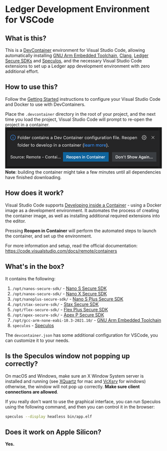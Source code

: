 # Ledger Development Environment for VSCode

## What is this?

This is a [DevContainer](https://code.visualstudio.com/docs/remote/containers) environment for Visual Studio Code, allowing automatically installing [GNU Arm Embedded Toolchain](https://developer.arm.com/tools-and-software/open-source-software/developer-tools/gnu-toolchain/gnu-rm), [Clang](https://clang.llvm.org/), [Ledger Secure SDKs](https://github.com/LedgerHQ?q=secure-sdk) and [Speculos](https://github.com/LedgerHQ/speculos), and the necessary Visual Studio Code extensions to set up a Ledger app development environment with zero additional effort.

## How to use this?

Follow the [Getting Started](https://code.visualstudio.com/docs/remote/containers#_getting-started) instructions to configure your Visual Studio Code and Docker to use with DevContainers.

Place the `.devcontainer` directory in the root of your project, and the next time you load the project, Visual Studio Code will prompt to re-open the project in a container.
![Visual Studio Code prompt to re-open the project in a container.](./imgs/vscode.png)
**Note**: building the container might take a few minutes until all dependencies have finished downloading.

## How does it work?

Visual Studio Code supports [Developing inside a Container](https://code.visualstudio.com/docs/remote/containers) - using a Docker image as a development environment. It automates the process of creating the container image, as well as installing additional required extensions into the editor.

Pressing **Reopen in Container** will perform the automated steps to launch the container, and set up the environment.

For more information and setup, read the official documentation: https://code.visualstudio.com/docs/remote/containers

## What's in the box?

It contains the following:

1. `/opt/nanos-secure-sdk/` - [Nano S Secure SDK](https://github.com/LedgerHQ/ledger-secure-sdk)
2. `/opt/nanox-secure-sdk/` - [Nano X Secure SDK](https://github.com/LedgerHQ/ledger-secure-sdk)
3. `/opt/nanoplus-secure-sdk/` - [Nano S Plus Secure SDK](https://github.com/LedgerHQ/ledger-secure-sdk)
4. `/opt/stax-secure-sdk/` - [Stax Secure SDK](https://github.com/LedgerHQ/ledger-secure-sdk)
5. `/opt/flex-secure-sdk/` - [Flex Plus Secure SDK](https://github.com/LedgerHQ/ledger-secure-sdk)
6. `/opt/apex-secure-sdk/` - [Apex P Secure SDK](https://github.com/LedgerHQ/ledger-secure-sdk)
7. `/opt/gcc-arm-none-eabi-10.3-2021.10/` - [GNU Arm Embedded Toolchain](https://developer.arm.com/tools-and-software/open-source-software/developer-tools/gnu-toolchain/gnu-rm)
8. `speculos` - [Speculos](https://github.com/LedgerHQ/speculos)

The `devcontainer.json` has some additional configuration for VSCode, you can customize it to your needs.

## Is the Speculos window not popping up correctly?

On macOS and Windows, make sure an X Window System server is installed and running (see [XQuartz](https://www.xquartz.org/) for mac and [VcXsrv](https://sourceforge.net/projec) for windows) otherwise, the window will not pop up correctly. **Make sure client connections are allowed**.

If you really don't want to use the graphical interface, you can run Speculos using the following command, and then you can control it in the browser:

```bash
speculos --display headless bin/app.elf
```

## Does it work on Apple Silicon?

**Yes.**
